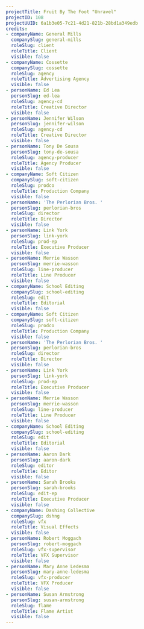 ```yaml
---
projectTitle: Fruit By The Foot "Unravel"
projectID: 108
projectUUID: 6a1b3e05-7c21-4d21-821b-28bd1a349edb
credits:
- companyName: General Mills
  companySlug: general-mills
  roleSlug: client
  roleTitle: Client
  visible: false
- companyName: Cossette
  companySlug: cossette
  roleSlug: agency
  roleTitle: Advertising Agency
  visible: false
- personName: Ed Lea
  personSlug: ed-lea
  roleSlug: agency-cd
  roleTitle: Creative Director
  visible: false
- personName: Jennifer Wilson
  personSlug: jennifer-wilson
  roleSlug: agency-cd
  roleTitle: Creative Director
  visible: false
- personName: Tony De Sousa
  personSlug: tony-de-sousa
  roleSlug: agency-producer
  roleTitle: Agency Producer
  visible: false
- companyName: Soft Citizen
  companySlug: soft-citizen
  roleSlug: prodco
  roleTitle: Production Company
  visible: false
- personName: 'The Perlorian Bros. '
  personSlug: perlorian-bros
  roleSlug: director
  roleTitle: Director
  visible: false
- personName: Link York
  personSlug: link-york
  roleSlug: prod-ep
  roleTitle: Executive Producer
  visible: false
- personName: Merrie Wasson
  personSlug: merrie-wasson
  roleSlug: line-producer
  roleTitle: Line Producer
  visible: false
- companyName: School Editing
  companySlug: school-editing
  roleSlug: edit
  roleTitle: Editorial
  visible: false
- companyName: Soft Citizen
  companySlug: soft-citizen
  roleSlug: prodco
  roleTitle: Production Company
  visible: false
- personName: 'The Perlorian Bros. '
  personSlug: perlorian-bros
  roleSlug: director
  roleTitle: Director
  visible: false
- personName: Link York
  personSlug: link-york
  roleSlug: prod-ep
  roleTitle: Executive Producer
  visible: false
- personName: Merrie Wasson
  personSlug: merrie-wasson
  roleSlug: line-producer
  roleTitle: Line Producer
  visible: false
- companyName: School Editing
  companySlug: school-editing
  roleSlug: edit
  roleTitle: Editorial
  visible: false
- personName: Aaron Dark
  personSlug: aaron-dark
  roleSlug: editor
  roleTitle: Editor
  visible: false
- personName: Sarah Brooks
  personSlug: sarah-brooks
  roleSlug: edit-ep
  roleTitle: Executive Producer
  visible: false
- companyName: Dashing Collective
  companySlug: dshng
  roleSlug: vfx
  roleTitle: Visual Effects
  visible: false
- personName: Robert Moggach
  personSlug: robert-moggach
  roleSlug: vfx-supervisor
  roleTitle: VFX Supervisor
  visible: false
- personName: Mary Anne Ledesma
  personSlug: mary-anne-ledesma
  roleSlug: vfx-producer
  roleTitle: VFX Producer
  visible: false
- personName: Susan Armstrong
  personSlug: susan-armstrong
  roleSlug: flame
  roleTitle: Flame Artist
  visible: false
---
```

